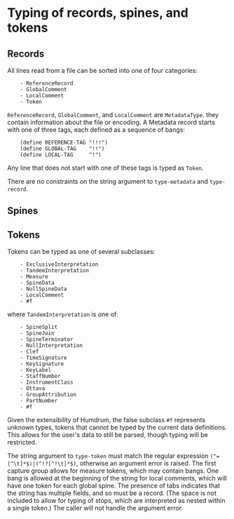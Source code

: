 # Typing of records, spines, and tokens

## Records
All lines read from a file can be sorted into one of four categories:
```
	- ReferenceRecord
	- GlobalComment
	- LocalComment
	- Token
```
`ReferenceRecord`, `GlobalComment`, and `LocalComment` are `MetadataType`.
they contain information about the file or encoding. A Metadata record starts
with one of three tags, each defined as a sequence of bangs:
```racket
	(define REFERENCE-TAG "!!!")
	(define GLOBAL-TAG    "!!")
	(define LOCAL-TAG     "!")
```
Any line that does not start with one of these tags is typed as `Token`.

There are no constraints on the string argument to `type-metadata` and
`type-record`.

## Spines

## Tokens
Tokens can be typed as one of several subclasses:
```
	- ExclusiveInterpretation
	- TandemInterpretation
	- Measure
	- SpineData
	- NullSpineData
	- LocalComment
	- #f
```
where `TandemInterpretation` is one of:
```
	- SpineSplit
	- SpineJoin
	- SpineTerminator
	- NullInterpretation
	- Clef
	- TimeSignature
	- KeySignature
	- KeyLabel
	- StaffNumber
	- InstrumentClass
	- Ottava
	- GroupAttribution
	- PartNumber
	- #f
```
Given the extensibility of Humdrum, the false subclass `#f` represents unknown
types, tokens that cannot be typed by the current data definitions. This
allows for the user's data to still be parsed, though typing will be restricted.

The string argument to `type-token` must match the regular expression
`(^=[^\t]*$)|(^!?[^!\t]*$)`, otherwise an argument error is raised. The first
capture group allows for measure tokens, which may contain bangs. One bang is
allowed at the beginning of the string for local comments, which will have one
token for each global spine. The presence of tabs indicates that the string has
multiple fields, and so must be a record. (The space is not included to allow
for typing of stops, which are interpreted as nested within a single token.) The
caller will not handle the argument error.
